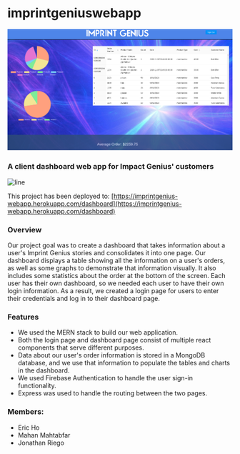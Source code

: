 # imprintgeniuswebapp

![Alt Text](./dashboard.png)

### A client dashboard web app for Impact Genius' customers
![line](https://github.com/triple3567/impactgeniuswebapp/blob/master/line.gif)

This project has been deployed to:
[https://imprintgenius-webapp.herokuapp.com/dashboard](https://imprintgenius-webapp.herokuapp.com/dashboard)

### Overview
Our project goal was to create a dashboard that takes information about a user's Imprint Genius stories and consolidates it into one page. Our dashboard displays a table showing all the information on a user's orders, as well as some graphs to demonstrate that information visually. It also includes some statistics about the order at the bottom of the screen.
Each user has their own dashboard, so we needed each user to have their own login information. As a result, we created a login page for users to enter their credentials and log in to their dashboard page.

### Features
- We used the MERN stack to build our web application.
- Both the login page and dashboard page consist of multiple react components that serve different purposes.
- Data about our user's order information is stored in a MongoDB database, and we use that information to populate the tables and charts in the dashboard.
- We used Firebase Authentication to handle the user sign-in functionality.
- Express was used to handle the routing between the two pages.

### Members:
- Eric Ho
- Mahan Mahtabfar
- Jonathan Riego
